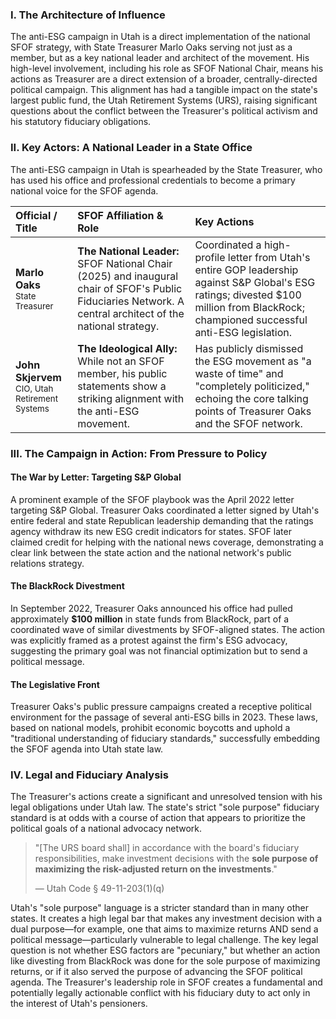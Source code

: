 ### I. The Architecture of Influence

The anti-ESG campaign in Utah is a direct implementation of the national SFOF strategy, with State Treasurer Marlo Oaks serving not just as a member, but as a key national leader and architect of the movement. His high-level involvement, including his role as SFOF National Chair, means his actions as Treasurer are a direct extension of a broader, centrally-directed political campaign. This alignment has had a tangible impact on the state's largest public fund, the Utah Retirement Systems (URS), raising significant questions about the conflict between the Treasurer's political activism and his statutory fiduciary obligations.

### II. Key Actors: A National Leader in a State Office

The anti-ESG campaign in Utah is spearheaded by the State Treasurer, who has used his office and professional credentials to become a primary national voice for the SFOF agenda.

| Official / Title | SFOF Affiliation & Role | Key Actions |
| :--- | :--- | :--- |
| **Marlo Oaks**<br><span style="font-size: smaller;">State Treasurer</span> | **The National Leader:** SFOF National Chair (2025) and inaugural chair of SFOF's Public Fiduciaries Network. A central architect of the national strategy. | Coordinated a high-profile letter from Utah's entire GOP leadership against S&P Global's ESG ratings; divested $100 million from BlackRock; championed successful anti-ESG legislation. |
| **John Skjervem**<br><span style="font-size: smaller;">CIO, Utah Retirement Systems</span> | **The Ideological Ally:** While not an SFOF member, his public statements show a striking alignment with the anti-ESG movement. | Has publicly dismissed the ESG movement as "a waste of time" and "completely politicized," echoing the core talking points of Treasurer Oaks and the SFOF network. |

### III. The Campaign in Action: From Pressure to Policy

#### The War by Letter: Targeting S&P Global
A prominent example of the SFOF playbook was the April 2022 letter targeting S&P Global. Treasurer Oaks coordinated a letter signed by Utah's entire federal and state Republican leadership demanding that the ratings agency withdraw its new ESG credit indicators for states. SFOF later claimed credit for helping with the national news coverage, demonstrating a clear link between the state action and the national network's public relations strategy.

#### The BlackRock Divestment
In September 2022, Treasurer Oaks announced his office had pulled approximately **$100 million** in state funds from BlackRock, part of a coordinated wave of similar divestments by SFOF-aligned states. The action was explicitly framed as a protest against the firm's ESG advocacy, suggesting the primary goal was not financial optimization but to send a political message.

#### The Legislative Front
Treasurer Oaks's public pressure campaigns created a receptive political environment for the passage of several anti-ESG bills in 2023. These laws, based on national models, prohibit economic boycotts and uphold a "traditional understanding of fiduciary standards," successfully embedding the SFOF agenda into Utah state law.

### IV. Legal and Fiduciary Analysis

The Treasurer's actions create a significant and unresolved tension with his legal obligations under Utah law. The state's strict "sole purpose" fiduciary standard is at odds with a course of action that appears to prioritize the political goals of a national advocacy network.

> "[The URS board shall] in accordance with the board's fiduciary responsibilities, make investment decisions with the **sole purpose of maximizing the risk-adjusted return on the investments**."
>
> — Utah Code § 49-11-203(1)(q)

Utah's "sole purpose" language is a stricter standard than in many other states. It creates a high legal bar that makes any investment decision with a dual purpose—for example, one that aims to maximize returns AND send a political message—particularly vulnerable to legal challenge. The key legal question is not whether ESG factors are "pecuniary," but whether an action like divesting from BlackRock was done for the sole purpose of maximizing returns, or if it also served the purpose of advancing the SFOF political agenda. The Treasurer's leadership role in SFOF creates a fundamental and potentially legally actionable conflict with his fiduciary duty to act only in the interest of Utah's pensioners.
